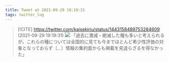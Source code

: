 ```yaml
---
title: Tweet at 2021-09-29 19:19:31
tags: twitter_log
---
```


> [!CITE] https://twitter.com/kaisekiriu/status/1443158489753284609 (2021-09-29 19:19:31)
> ![](https://twitter.com/kaisekiriu/status/1443158489753284609)
> 「過去に激減・絶滅した種も多いと考えられるが，これらの種については全国的に見ても今までほとんど希少性評価の対象となっておらず〔…〕情報の集約面からも掲載を見送らざるを得なかった」

